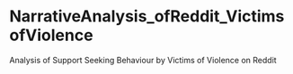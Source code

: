 # NarrativeAnalysis_ofReddit_VictimsofViolence
Analysis of Support Seeking Behaviour by Victims of Violence on Reddit
